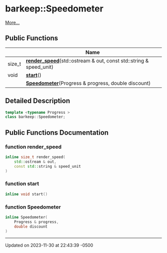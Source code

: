 # barkeep::Speedometer


 [More...](#detailed-description)

## Public Functions

<span class="api-table">

|                | Name           |
| -------------- | -------------- |
| size_t | **[render_speed](api/Classes/classbarkeep_1_1_speedometer.md#function-render_speed)**(std::ostream & out, const std::string & speed_unit) |
| void | **[start](api/Classes/classbarkeep_1_1_speedometer.md#function-start)**() |
| | **[Speedometer](api/Classes/classbarkeep_1_1_speedometer.md#function-speedometer)**(Progress & progress, double discount) |


</span>

## Detailed Description

```cpp
template <typename Progress >
class barkeep::Speedometer;
```

## Public Functions Documentation

### function render_speed

```cpp
inline size_t render_speed(
    std::ostream & out,
    const std::string & speed_unit
)
```


### function start

```cpp
inline void start()
```


### function Speedometer

```cpp
inline Speedometer(
    Progress & progress,
    double discount
)
```


-------------------------------

Updated on 2023-11-30 at 22:43:39 -0500